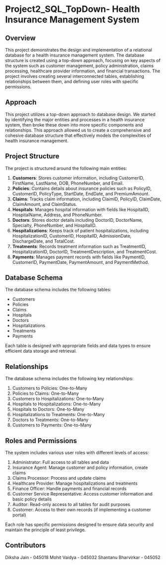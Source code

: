 # Project2_SQL_TopDown- Health Insurance Management System

## Overview
This project demonstrates the design and implementation of a relational database for a health insurance management system. The database structure is created using a top-down approach, focusing on key aspects of the system such as customer management, policy administration, claims processing, healthcare provider information, and financial transactions. The project involves creating several interconnected tables, establishing relationships between them, and defining user roles with specific permissions.

## Approach
This project utilizes a top-down approach to database design. We started by identifying the major entities and processes in a health insurance system, then broke these down into more specific components and relationships. This approach allowed us to create a comprehensive and cohesive database structure that effectively models the complexities of health insurance management.

## Project Structure

The project is structured around the following main entities:

1. **Customers**: Stores customer information, including CustomerID, FirstName, LastName, DOB, PhoneNumber, and Email.
2. **Policies**: Contains details about insurance policies such as PolicyID, CustomerID, PolicyType, StartDate, EndDate, and PremiumAmount.
3. **Claims**: Tracks claim information, including ClaimID, PolicyID, ClaimDate, ClaimAmount, and ClaimStatus.
4. **Hospitals**: Manages hospital information with fields like HospitalID, HospitalName, Address, and PhoneNumber.
5. **Doctors**: Stores doctor details including DoctorID, DoctorName, Specialty, PhoneNumber, and HospitalID.
6. **Hospitalizations**: Keeps track of patient hospitalizations, including HospitalizationID, CustomerID, HospitalID, AdmissionDate, DischargeDate, and TotalCost.
7. **Treatments**: Records treatment information such as TreatmentID, HospitalizationID, DoctorID, TreatmentDescription, and TreatmentCost.
8. **Payments**: Manages payment records with fields like PaymentID, CustomerID, PaymentDate, PaymentAmount, and PaymentMethod.

## Database Schema

The database schema includes the following tables:

- Customers
- Policies
- Claims
- Hospitals
- Doctors
- Hospitalizations
- Treatments
- Payments

Each table is designed with appropriate fields and data types to ensure efficient data storage and retrieval.

## Relationships

The database schema includes the following key relationships:

1. Customers to Policies: One-to-Many
2. Policies to Claims: One-to-Many
3. Customers to Hospitalizations: One-to-Many
4. Hospitals to Hospitalizations: One-to-Many
5. Hospitals to Doctors: One-to-Many
6. Hospitalizations to Treatments: One-to-Many
7. Doctors to Treatments: One-to-Many
8. Customers to Payments: One-to-Many

## Roles and Permissions

The system includes various user roles with different levels of access:

1. Administrator: Full access to all tables and data
2. Insurance Agent: Manage customer and policy information, create claims
3. Claims Processor: Process and update claims
4. Healthcare Provider: Manage hospitalizations and treatments
5. Finance Officer: Handle payments and financial records
6. Customer Service Representative: Access customer information and basic policy details
7. Auditor: Read-only access to all tables for audit purposes
8. Customer: Access to their own records (if implementing a customer portal)

Each role has specific permissions designed to ensure data security and maintain the principle of least privilege.

## Contributors

Diksha Jain - 045018
Mohit Vaidya - 045032
Shantanu Bharvirkar - 045052
